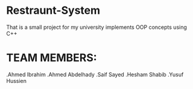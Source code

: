 # Restraunt-System
That is a small project for my university implements OOP concepts using C++ 

# TEAM MEMBERS:
.Ahmed Ibrahim
.Ahmed Abdelhady
.Saif Sayed
.Hesham Shabib
.Yusuf Hussien

